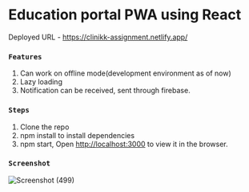# Education portal PWA using React

Deployed URL - https://clinikk-assignment.netlify.app/

### `Features`
1. Can work on offline mode(development environment as of now)
2. Lazy loading
3. Notification can be received, sent through firebase.


### `Steps`
1. Clone the repo
2. npm install to install dependencies
3. npm start, Open [http://localhost:3000](http://localhost:3000) to view it in the browser.



### `Screenshot`

![Screenshot (499)](https://user-images.githubusercontent.com/31589202/122872338-f453b080-d34d-11eb-8766-bda71acc0ddb.png)
